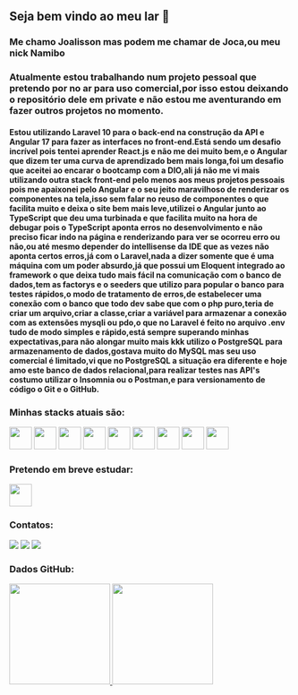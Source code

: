 ## Seja bem vindo ao meu lar 👋
### Me chamo Joalisson mas podem me chamar de Joca,ou meu nick Namibo

### Atualmente estou trabalhando num projeto pessoal que pretendo por no ar para uso comercial,por isso estou deixando o repositório dele em private e não estou me aventurando em fazer outros projetos no momento.

#### Estou utilizando Laravel 10 para o back-end na construção da API e Angular 17 para fazer as interfaces no front-end.Está sendo um desafio incrível pois tentei aprender React.js e não me dei muito bem,e o Angular que dizem ter uma curva de aprendizado bem mais longa,foi um desafio que aceitei ao encarar o bootcamp com a DIO,ali já não me vi mais utilizando outra stack front-end pelo menos aos meus projetos pessoais pois me apaixonei pelo Angular e o seu jeito maravilhoso de renderizar os componentes na tela,isso sem falar no reuso de componentes o que facilita muito e deixa o site bem mais leve,utilizei o Angular junto ao TypeScript que deu uma turbinada e que facilita muito na hora de debugar pois o TypeScript aponta erros no desenvolvimento e não preciso ficar indo na página e renderizando para ver se ocorreu erro ou não,ou até mesmo depender do intellisense da IDE que as vezes não aponta certos erros,já com o Laravel,nada a dizer somente que é uma máquina com um poder absurdo,já que possui um Eloquent integrado ao framework o que deixa tudo mais fácil na comunicação com o banco de dados,tem as factorys e o seeders que utilizo para popular o banco para testes rápidos,o modo de tratamento de erros,de estabelecer uma conexão com o banco que todo dev sabe que com o php puro,teria de criar um arquivo,criar a classe,criar a variável para armazenar a conexão com as extensões mysqli ou pdo,o que no Laravel é feito no arquivo .env tudo de modo simples e rápido,está sempre superando minhas expectativas,para não alongar muito mais kkk utilizo o PostgreSQL para armazenamento de dados,gostava muito do MySQL mas seu uso comercial é limitado,vi que no PostgreSQL a situação era diferente e hoje amo este banco de dados relacional,para realizar testes nas API's costumo utilizar o Insomnia ou o Postman,e para versionamento de código o Git e o GitHub.

### Minhas stacks atuais são:
<img src="https://cdn.jsdelivr.net/gh/devicons/devicon/icons/html5/html5-plain-wordmark.svg" width="40" height="40"/>   <img src="https://cdn.jsdelivr.net/gh/devicons/devicon/icons/css3/css3-original.svg" width="40" height="40"/>  <img src="https://cdn.jsdelivr.net/gh/devicons/devicon/icons/javascript/javascript-plain.svg" width="40" height="40"/>   <img src="https://cdn.jsdelivr.net/gh/devicons/devicon/icons/sass/sass-original.svg" width="40" height="40"/>    <img src="https://cdn.jsdelivr.net/gh/devicons/devicon/icons/angularjs/angularjs-original.svg" width="40" height="40" />  <img src="https://cdn.jsdelivr.net/gh/devicons/devicon/icons/php/php-original.svg" width="40" height="40"/>   <img src="https://cdn.jsdelivr.net/gh/devicons/devicon/icons/laravel/laravel-original.svg" width="40" height="40"/>  <img src="https://cdn.jsdelivr.net/gh/devicons/devicon/icons/postgresql/postgresql-original-wordmark.svg" width="40" height="40"/>       <img src="https://cdn.jsdelivr.net/gh/devicons/devicon/icons/java/java-original.svg" width="40" height="40"/>

### Pretendo em breve estudar:

<img src="https://cdn.jsdelivr.net/gh/devicons/devicon/icons/kotlin/kotlin-original.svg" width="40" height="40"/>

### Contatos:

<div>
<a href="https://instagram.com/j.maia06" target="_blank"><img loading="lazy" src="https://img.shields.io/badge/-Instagram-%23E4405F?style=for-the-badge&logo=instagram&logoColor=white" target="_blank"></a>
<a href = "mailto:namibo654@gmail.com"><img loading="lazy" src="https://img.shields.io/badge/Gmail-D14836?style=for-the-badge&logo=gmail&logoColor=white" target="_blank"></a>
<a href="https://www.linkedin.com/in/joalisson-p-maia-5396b5232" target="_blank"><img loading="lazy" src="https://img.shields.io/badge/-LinkedIn-%230077B5?style=for-the-badge&logo=linkedin&logoColor=white" target="_blank"></a>   
</div>

### Dados GitHub:
<div>
<a href="https://github.com/Nammibo06">
<img loading="lazy" height="180em" src="https://github-readme-stats.vercel.app/api/top-langs/?username=Namibo06&layout=compact&langs_count=7&theme=dracula"/>
<img loading="lazy" height="180em" src="https://github-readme-stats.vercel.app/api?username=Namibo06&show_icons=true&theme=dracula&include_all_commits=true&count_private=true"/>
</div>
